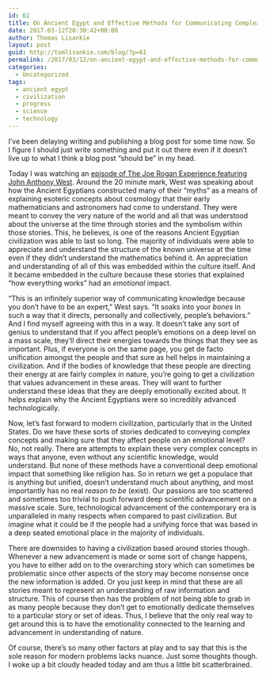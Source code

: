 ```yaml
---
id: 61
title: On Ancient Egypt and Effective Methods for Communicating Complex Information in Society
date: 2017-03-12T20:30:42+00:00
author: Thomas Lisankie
layout: post
guid: http://tomlisankie.com/blog/?p=61
permalink: /2017/03/12/on-ancient-egypt-and-effective-methods-for-communicating-complex-information-in-society/
categories:
  - Uncategorized
tags:
  - ancient egypt
  - civilization
  - progress
  - science
  - technology
---
```

I&#8217;ve been delaying writing and publishing a blog post for some time now. So I figure I should just write something and put it out there even if it doesn&#8217;t live up to what I think a blog post &#8220;should be&#8221; in my head.

Today I was watching an [episode of The Joe Rogan Experience featuring John Anthony West](https://www.youtube.com/watch?v=bGu7MLp574A). Around the 20 minute mark, West was speaking about how the Ancient Egyptians constructed many of their &#8220;myths&#8221; as a means of explaining esoteric concepts about cosmology that their early mathematicians and astronomers had come to understand. They were meant to convey the very nature of the world and all that was understood about the universe at the time through stories and the symbolism within those stories. This, he believes, is one of the reasons Ancient Egyptian civilization was able to last so long. The majority of individuals were able to appreciate and understand the structure of the known universe at the time even if they didn&#8217;t understand the mathematics behind it. An appreciation and understanding of all of this was embedded within the culture itself. And it became embedded in the culture because these stories that explained &#8220;how everything works&#8221; had an _emotional_ impact.

&#8220;This is an infinitely superior way of communicating knowledge because you don&#8217;t have to be an expert,&#8221; West says. &#8220;It soaks into your _bones_ in such a way that it directs, personally and collectively, people&#8217;s behaviors.&#8221; And I find myself agreeing with this in a way. It doesn&#8217;t take any sort of genius to understand that if you affect people&#8217;s emotions on a deep level on a mass scale, they&#8217;ll direct their energies towards the things that they see as important. Plus, if everyone is on the same page, you get de facto unification amongst the people and that sure as hell helps in maintaining a civilization. And if the bodies of knowledge that these people are directing their energy at are fairly complex in nature, you&#8217;re going to get a civilization that values advancement in these areas. They will want to further understand these ideas that they are deeply emotionally excited about. It helps explain why the Ancient Egyptians were so incredibly advanced technologically.

Now, let&#8217;s fast forward to modern civilization, particularly that in the United States. Do we have these sorts of stories dedicated to conveying complex concepts and making sure that they affect people on an emotional level? No, not really. There are attempts to explain these very complex concepts in ways that anyone, even without any scientific knowledge, would understand. But none of these methods have a conventional deep emotional impact that something like religion has. So in return we get a populace that is anything but unified, doesn&#8217;t understand much about anything, and most importantly has no real _reason to be_ (exist). Our passions are too scattered and sometimes too trivial to push forward deep scientific advancement on a massive scale. Sure, technological advancement of the contemporary era is unparalleled in many respects when compared to past civilization. But imagine what it could be if the people had a unifying force that was based in a deep seated emotional place in the majority of individuals.

There are downsides to having a civilization based around stories though. Whenever a new advancement is made or some sort of change happens, you have to either add on to the overarching story which can sometimes be problematic since other aspects of the story may become nonsense once the new information is added. Or you just keep in mind that these are all stories meant to represent an understanding of raw information and structure. This of course then has the problem of not being able to grab in as many people because they don&#8217;t get to emotionally dedicate themselves to a particular story or set of ideas. Thus, I believe that the only real way to get around this is to have the emotionality connected to the learning and advancement in understanding of nature.

Of course, there&#8217;s so many other factors at play and to say that this is the sole reason for modern problems lacks nuance. Just some thoughts though. I woke up a bit cloudy headed today and am thus a little bit scatterbrained.